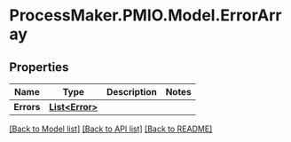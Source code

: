 # ProcessMaker.PMIO.Model.ErrorArray
## Properties

Name | Type | Description | Notes
------------ | ------------- | ------------- | -------------
**Errors** | [**List&lt;Error&gt;**](Error.md) |  | 

[[Back to Model list]](../README.md#documentation-for-models) [[Back to API list]](../README.md#documentation-for-api-endpoints) [[Back to README]](../README.md)

